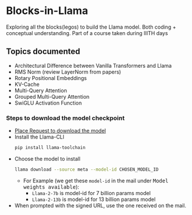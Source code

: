 # Blocks-in-Llama
Exploring all the blocks(legos) to build the Llama model. Both coding + conceptual understanding. Part of a course taken during IIITH days

## Topics documented
- Architectural Difference between Vanilla Transformers and Llama
- RMS Norm (review LayerNorm from papers)
- Rotary Positional Embeddings
- KV-Cache
- Multi-Query Attention
- Grouped Multi-Query Attention
- SwiGLU Activation Function


### Steps to download the model checkpoint
- [Place Request to download the model](https://www.llama.com/llama-downloads/)
- Install the Llama-CLI
    ```bash
    pip install llama-toolchain
    ```
- Choose the model to install
    ```bash
    llama download --source meta --model-id CHOSEN_MODEL_ID
    ```
    - For Example (we get these `model-id` in the mail under <kbd>Model weights available</kbd>): 
        - `Llama-2-7b` is model-id for 7 billion params model
        - `Llama-2-13b` is model-id for 13 billion params model
- When prompted with the signed URL, use the one received on the mail.

